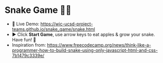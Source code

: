 # Snake Game 🐍🍎

- 🚀 Live Demo: https://wic-ucsd-project-teams.github.io/snake_game/snake.html
- ▶️ Click **Start Game**, use arrow keys to eat apples & grow your snake. Have fun! 🎉
- Inspiration from: https://www.freecodecamp.org/news/think-like-a-programmer-how-to-build-snake-using-only-javascript-html-and-css-7b1479c3339e/